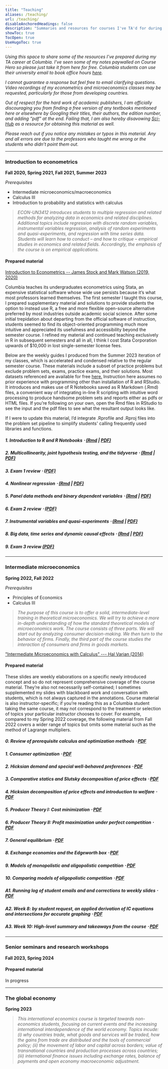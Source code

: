 ```yaml
---
title: "Teaching"
aliases: /teaching/
url: /teaching/
disableAnchoredHeadings: false
description: "Summaries and resources for courses I've TA'd for during my teaching career at Columbia University"
showToc: true
TocOpen: true
UseHugoToc: true
---
```


*Using this space to share some of the resources I’ve prepared during my TA career at Columbia. I’ve seen some of my notes paywalled on Course Hero so please just take it from here for free. Columbia students can use their university email to book office hours [here](https://calendly.com/wmadavis/).*  

*I cannot guarantee a response but feel free to email clarifying questions. Video recordings of my econometrics and microeconomics classes may be requested, particularly for those from developing countries.*  


*Out of respect for the hard work of academic publishers, I am officially discouraging you from finding a free version of any textbooks mentioned here or elsewhere by Googling their titles, their authors, the edition number, and adding “pdf” at the end. Failing that, I am also hereby disavowing [Sci-Hub](https://sci-hub.se/database) as a resource for obtaining this material as well.*


*Please reach out if you notice any mistakes or typos in this material. Any and all errors are due to the professors who taught me wrong or the students who didn’t point them out.*  

---

### Introduction to econometrics

**Fall 2020, Spring 2021, Fall 2021, Summer 2023**  

*Prerequisites*

+ Intermediate microeconomics/macroeconomics
+ Calculus III
+ Introduction to probability and statistics with calculus

> *ECON-UN3412 introduces students to multiple regression and related methods for analyzing data in economics and related disciplines. Additional topics include regression with discrete random variables, instrumental variables regression, analysis of random experiments and quasi-experiments, and regression with time series data. Students will learn how to conduct – and how to critique – empirical studies in economics and related fields. Accordingly, the emphasis of the course is on empirical applications.*  

#### Prepared material


[Introduction to Econometrics -- James Stock and Mark Watson (2019, 2020)](https://www.google.com/search?q=Introduction+to+Econometrics+watson+4th+edition+pdf&sca_esv=568605030&sxsrf=AM9HkKm2WdaM2SNR0--eUd572Acbx9Egyg%3A1695760925959&ei=HUITZaOMOqOs5NoP5biHSA&ved=0ahUKEwjjjvbckcmBAxUjFlkFHWXcAQkQ4dUDCBA&uact=5&oq=Introduction+to+Econometrics+watson+4th+edition+pdf&gs_lp=Egxnd3Mtd2l6LXNlcnAiM0ludHJvZHVjdGlvbiB0byBFY29ub21ldHJpY3Mgd2F0c29uIDR0aCBlZGl0aW9uIHBkZjIGEAAYFhgeSO8pUN4EWNEocAR4AZABAZgBmQGgAbYTqgEFMTAuMTS4AQPIAQD4AQL4AQHCAgoQABhHGNYEGLADwgIFEC4YgATCAgUQABiABMICFBAuGIAEGJcFGNwEGN4EGOAE2AEBwgIHECMYigUYJ8ICCBAAGIoFGIYD4gMEGAAgQYgGAZAGCLoGBggBEAEYFA&sclient=gws-wiz-serp&bshm=rime/1)

Columbia teaches its undergraduates econometrics using Stata, an expensive statistical software whose wide use persists because it’s what most professors learned themselves. The first semester I taught this course, I prepared supplementary material and solutions to provide students the option to instead use R, a free and more flexible open-source alternative preferred by most industries outside academic social science. After some initial trepidation about departing from the official software of instruction, students seemed to find its object-oriented programming much more intuitive and appreciated its usefulness and accessibility beyond the semester course. I refined my material and continued teaching exclusively in R in subsequent semesters and all in all, I think I cost Stata Corporation upwards of $10,000 in lost single-semester license fees.

Below are the weekly guides I produced from the Summer 2023 iteration of my classes, which is accelerated and condensed relative to the regular semester course. These materials include a subset of practice problems but exclude problem sets, exams, practice exams, and their solutions. Most datasets referenced are available for free [here.](https://www.princeton.edu/~mwatson/Stock-Watson_4E/Stock-Watson-Resources-4e.html) Instruction here assumes no prior experience with programming other than installation of R and RStudio. It introduces and makes use of R Notebooks saved as R Markdown (.Rmd) files, a convenient way of integrating in-line R scripting with intuitive word processing to produce handsome problem sets and reports either as pdfs or HTML files. If you’re following on your own, open the Rmd files in RStudio to see the input and the pdf files to see what the resultant output looks like.

If I were to update this material, I’d integrate .Rprofile and .Rproj files into the problem set pipeline to simplify students' calling frequently used libraries and functions.

##### 1. Introduction to R and R Notebooks $\cdot$ [(Rmd](/teaching/metrics-2023-summer/01-R-Introduction.Rmd) | [PDF)](/teaching/metrics-2023-summer/01-R-Introduction.pdf)

##### 2. Multicollinearity, joint hypothesis testing, and the tidyverse $\cdot$ [(Rmd](/teaching/metrics-2023-summer/02-Multicollinearity-JointHypotheses.Rmd) | [PDF)](/teaching/metrics-2023-summer/02-Multicollinearity-JointHypotheses.pdf)

##### 3. Exam 1 review $\cdot$ [(PDF)](/teaching/metrics-2023-summer/03-ExtraNotes.pdf)

##### 4. Nonlinear regression $\cdot$ [(Rmd](/teaching/metrics-2023-summer/04-NonLinearRegression.Rmd) | [PDF)](/teaching/metrics-2023-summer/04-NonLinearRegression.pdf)

##### 5. Panel data methods and binary dependent variables $\cdot$ [(Rmd](/teaching/metrics-2023-summer/05-Panels-BinaryDVs.Rmd) | [PDF)](/teaching/metrics-2023-summer/05-Panels-BinaryDVs.pdf)

##### 6. Exam 2 review $\cdot$ [(PDF)](/teaching/metrics-2023-summer/05-FixedEffects.pdf)

##### 7. Instrumental variables and quasi-experiments $\cdot$ [(Rmd](/teaching/metrics-2023-summer/07-Instruments-Experiments.Rmd) | [PDF)](/teaching/metrics-2023-summer/07-Instruments-Experiments.pdf)

##### 8. Big data, time series and dynamic causal effects $\cdot$ [(Rmd](/teaching/metrics-2023-summer/08-TimeSeries-DynamicCausalEffects.Rmd) | [PDF)](/teaching/metrics-2023-summer/08-TimeSeries-DynamicCausalEffects.pdf)

##### 9. Exam 3 review [(PDF)](/teaching/metrics/2023-summer/09-Exam3-Review.pdf)

---

### Intermediate microeconomics

**Spring 2022, Fall 2022**  

*Prerequisites*

+ Principles of Economics
+ Calculus III

> *The purpose of this course is to offer a solid, intermediate-level training in theoretical microeconomics. We will try to achieve a more in-depth understanding of how the standard theoretical models of microeconomics work. The course consists of three parts. We will start out by analyzing consumer decision-making. We then turn to the behavior of firms. Finally, the third part of the course studies the interaction of consumers and firms in goods markets.*  

["Intermediate Microeconomics with Calculus” --- Hal Varian (2014)](https://www.google.com/search?q=intermediate+microeconomics+with+calculus+hal+varian+pdf&oq=intermediate&gs_lcrp=EgZjaHJvbWUqCAgCEEUYJxg7Mg8IABBFGDkYgwEYsQMYgAQyCAgBEEUYJxg7MggIAhBFGCcYOzINCAMQABiDARixAxiABDINCAQQABiDARixAxiABDITCAUQLhiDARjHARixAxjRAxiABDINCAYQABiDARixAxiABDIGCAcQRRg90gEIMjg4NmowajeoAgCwAgA&sourceid=chrome&ie=UTF-8&bshm=rime/1)  

#### Prepared material


These slides are weekly elaborations on a specific newly introduced concept and so do not represent comprehensive coverage of the course material. They’re also not necessarily self-contained; I sometimes supplemented my slides with blackboard work and conversation with students, which is not always captured in the annotations. Course material is also instructor-specific; if you’re reading this as a Columbia student taking the same course, it may not correspond to the treatment or selection of topics your particular instructor chooses to cover. For example, compared to my Spring 2022 coverage, the following material from Fall 2022 covers a wider range of topics but omits some material such as the method of Lagrange multipliers.

##### 0. Review of prerequisite calculus and optimization methods $\cdot$ [PDF](/teaching/micro-2022-fall/00-OptimizationReview.pdf)

##### 1. Consumer optimization $\cdot$ [PDF](/teaching/micro-2022-fall/01-ConsumerOptimization.pdf)

##### 2. Hicksian demand and special well-behaved preferences $\cdot$ [PDF](/teaching/micro-2022-fall/02-HicksianDemand-SpecialPreferences.pdf)

##### 3. Comparative statics and Slutsky decomposition of price effects $\cdot$ [PDF](/teaching/micro-2022-fall/03-ComparativeStatics-IncomeSubstitutionEffects.pdf)

##### 4. Hicksian decomposition of price effects and introduction to welfare $\cdot$ [PDF](/teaching/micro-2022-fall/04-HicksianDecomposition-Welfare.pdf)

##### 5. Producer Theory I: Cost minimization $\cdot$ [PDF](/teaching/micro-2022-fall/05-ProducerTheory-CostMinimization.pdf)

##### 6. Producer Theory II: Profit maximization under perfect competition $\cdot$ [PDF](/teaching/micro-2022-fall/06-ProducerTheory-ProfitMaximization-MarketEquilibrium.pdf)

##### 7. General equilibrium $\cdot$ [PDF](/teaching/micro-2022-fall/07-GeneralEquilibrium.pdf)

##### 8. Exchange economies and the Edgeworth box $\cdot$ [PDF](/teaching/micro-2022-fall/08-ExchangeEconomies-MarketClearing-NonInteriorSolutions.pdf)

##### 9. Models of monopolistic and oligopolistic competition $\cdot$ [PDF](/teaching/micro-2022-fall/09-ImperfectCompetition.pdf)

##### 10. Comparing models of oligopolistic competition $\cdot$ [PDF](/teaching/micro-2022-fall/10-FinalReview.pdf)

##### A1. Running log of student emails and and corrections to weekly slides $\cdot$ [PDF](/teaching/micro-2022-fall/00-RunningUpdates.pdf)

##### A2. Week 8: by student request, an applied derivation of IC equations and intersections for accurate graphing $\cdot$ [PDF](/teaching/micro-2022-fall/08-GraphingExample.pdf)

##### A3. Week 10: High-level summary and takeaways from the course $\cdot$ [PDF](/teaching/micro-2022-fall/10-CourseSummary.pdf)

---

### Senior seminars and research workshops 

**Fall 2023, Spring 2024**  

#### Prepared material

In progress

---

### The global economy

**Spring 2023**  

> *This international economics course is targeted towards non-economics students, focusing on current events and the increasing international interdependence of the world economy. Topics incude: (i) why countries trade, what goods and services will be traded, how the gains from trade are distributed and the tools of commercial policy; (ii) the movement of labor and capital across borders; value of transnational countries and production processes across countries; (iii) international finance issues including exchange rates, balance of payments and open economy macroeconomic adjustment.*